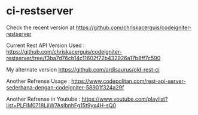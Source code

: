 # ci-restserver
Check the recent version at https://github.com/chriskacerguis/codeigniter-restserver

Current Rest API  Version Used : https://github.com/chriskacerguis/codeigniter-restserver/tree/f3ba7d76cb14c11602f72b432926a17b8ff7c590

My alternate version https://github.com/ardisaurus/old-rest-ci

Another Refrense Usage : https://www.codepolitan.com/rest-api-server-sederhana-dengan-codeigniter-58901f324a29f

Another Refrense in Youtube : https://www.youtube.com/playlist?list=PLFIM0718LjIW7AsIbnhFg15t9yx4H-sQ0

